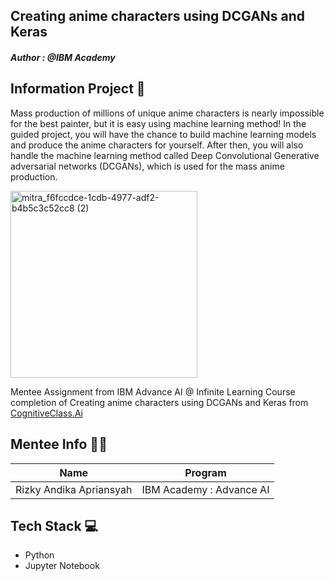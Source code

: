 ## Creating anime characters using DCGANs and Keras
#### _Author : @IBM Academy_

## Information Project 🔎
Mass production of millions of unique anime characters is nearly impossible for the best painter, but it is easy using machine learning method! In the guided project, you will have the chance to 
build machine learning models and produce the anime characters for yourself. After then, you will also handle the machine learning 
method called Deep Convolutional Generative adversarial networks (DCGANs), which is used for the mass anime production.

<img width="299" alt="mitra_f6fccdce-1cdb-4977-adf2-b4b5c3c52cc8 (2)" src="https://github.com/Milkiiy/The-Art-of-Prompt-Engineering/assets/114728966/a04e511d-9e34-4c69-b6b8-135a14c7551f"><br />

Mentee Assignment from IBM Advance AI @ Infinite Learning Course completion of Creating anime characters using DCGANs and Keras from [CognitiveClass.Ai](https://cognitiveclass.ai)

## Mentee Info 🧑‍💻
| Name                 | Program  |
|----------------------|----------|
| Rizky Andika Apriansyah | IBM Academy : Advance AI |


## Tech Stack 💻
- Python
- Jupyter Notebook
